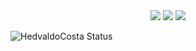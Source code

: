 <div align="center">
<a href="https://www.linkedin.com/in/hedvaldo-costa-77b012205/" target="_blank"><img src="https://img.shields.io/badge/-LinkedIn-%230077B5?style=for-the-badge&logo=linkedin&logoColor=white" target="_blank"></a>
<a href = "mailto:hedvaldocostaV.O@gmail.com"><img src="https://img.shields.io/badge/Gmail-D14836?style=for-the-badge&logo=gmail&logoColor=white" target="_blank"></a> 
<a href="https://www.instagram.com/hedvaldo_costa/" target="_blank"><img src="https://img.shields.io/badge/-Instagram-%23E4405F?style=for-the-badge&logo=instagram&logoColor=white" target="_blank"></a>
</div>

  ![HedvaldoCosta Status](https://github-readme-stats.vercel.app/api?username=HedvaldoCosta&show_icons=true&theme=algolia)
